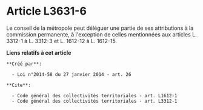 # Article L3631-6

Le conseil de la métropole peut déléguer une partie de ses attributions à la commission permanente, à l'exception de celles
mentionnées aux articles L. 3312-1 à L. 3312-3 et L. 1612-12 à L. 1612-15.

**Liens relatifs à cet article**

	**Créé par**:

	  - Loi n°2014-58 du 27 janvier 2014 - art. 26

	**Cite**:

	  - Code général des collectivités territoriales - art. L1612-1
	  - Code général des collectivités territoriales - art. L3312-1
